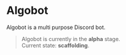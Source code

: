 # Algobot
Algobot is a multi purpose Discord bot.

> Algobot is currently in the **alpha** stage.  
> Current state: **scaffolding**.
